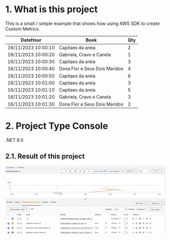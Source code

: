 # 1. What is this project

This is a small / simple example that shows how using AWS SDK to create Custom Metrics.

| DateHour            | Book                          | Qty |
| ------------------- | ----------------------------- | --- |
| 16/11/2023 10:00:10 | Capitaes da areia             | 2   |
| 16/11/2023 10:00:20 | Gabriela, Cravo e Canela      | 1   |
| 16/11/2023 10:00:30 | Capitaes da areia             | 3   |
| 16/11/2023 10:00:40 | Dona Flor e Seus Dois Maridos | 4   |
| 16/11/2023 10:00:50 | Capitaes da areia             | 6   |
| 16/11/2023 10:01:00 | Capitaes da areia             | 3   |
| 16/11/2023 10:01:10 | Capitaes da areia             | 5   |
| 16/11/2023 10:01:20 | Gabriela, Cravo e Canela      | 3   |
| 16/11/2023 10:01:30 | Dona Flor e Seus Dois Maridos | 2   |

# 2. Project Type Console

.NET 8.0

## 2.1. Result of this project

![Amazon CloudWatch Custom Metrics](Images/Metrics.png)
